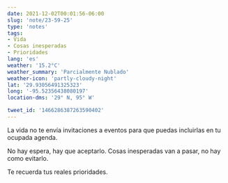 ```yaml
---
date: 2021-12-02T00:01:56-06:00
slug: 'note/23-59-25'
type: 'notes'
tags:
- Vida
- Cosas inesperadas
- Prioridades
lang: 'es'
weather: '15.2°C'
weather_summary: 'Parcialmente Nublado'
weather-icon: 'partly-cloudy-night'
lat: '29.93056491325323'
long: '-95.52356438080197'
location-dms: '29° N, 95° W'

tweet_id: '1466286387263590402'
---
```

La vida no te envía invitaciones a eventos para que puedas incluirlas en tu ocupada agenda. 

No hay espera, hay que aceptarlo. Cosas inesperadas van a pasar, no hay como evitarlo.

Te recuerda tus reales prioridades.